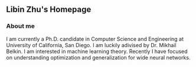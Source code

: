 ## Libin Zhu's Homepage



### About me

I am currently a Ph.D. candidate in Computer Science and Engineering at University of California, San Diego. I am luckily adivised by Dr. Mikhail Belkin. 
I am interested in machine learning theory. Recently I have focused on understanding optimization and generalization for wide neural networks.
